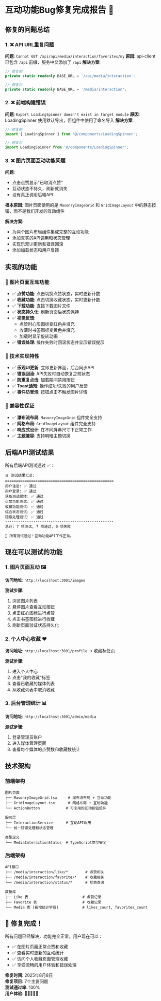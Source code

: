 # 互动功能Bug修复完成报告 🎉

## 修复的问题总结

### 1. ❌ API URL重复问题
**问题**: `Cannot GET /api/api/media/interaction/favorites/my`
**原因**: api-client 已包含 `/api` 前缀，服务中又添加了 `/api`
**解决方案**: 
```typescript
// 修复前
private static readonly BASE_URL = '/api/media/interaction';

// 修复后  
private static readonly BASE_URL = '/media/interaction';
```

### 2. ❌ 前端构建错误
**问题**: `Export LoadingSpinner doesn't exist in target module`
**原因**: LoadingSpinner 使用默认导出，但组件中使用了命名导入
**解决方案**:
```typescript
// 修复前
import { LoadingSpinner } from '@/components/LoadingSpinner';

// 修复后
import LoadingSpinner from '@/components/LoadingSpinner';
```

### 3. ❌ 图片页面互动功能问题
**问题**: 
- 点击点赞显示"已取消点赞" 
- 互动状态不持久，刷新就消失
- 没有真正调用后端API

**根本原因**: 图片页面使用的是 `MasonryImageGrid` 和 `GridImageLayout` 中的静态按钮，而不是我们开发的互动组件

**解决方案**: 
- 为两个图片布局组件集成完整的互动功能
- 添加真实的API调用和状态管理
- 实现乐观UI更新和错误回滚
- 添加加载状态和用户反馈

## 实现的功能

### 🎯 图片页面互动功能
- ✅ **点赞功能**: 点击切换点赞状态，实时更新计数
- ✅ **收藏功能**: 点击切换收藏状态，实时更新计数  
- ✅ **下载功能**: 直接下载图片文件
- ✅ **状态持久化**: 刷新页面后状态保持
- ✅ **视觉反馈**: 
  - 点赞时心形图标变红色并填充
  - 收藏时书签图标变黄色并填充
  - 加载时显示旋转动画
- ✅ **错误处理**: 操作失败时回滚状态并显示错误提示

### 🎯 技术实现特性
- ✅ **乐观UI更新**: 立即更新界面，后台同步API
- ✅ **错误回滚**: API失败时自动恢复之前状态
- ✅ **防重复点击**: 加载期间禁用按钮
- ✅ **Toast通知**: 操作成功/失败的用户反馈
- ✅ **事件防冒泡**: 按钮点击不触发图片详情

### 🎯 兼容性保证
- ✅ **瀑布流布局**: `MasonryImageGrid` 组件完全支持
- ✅ **网格布局**: `GridImageLayout` 组件完全支持  
- ✅ **响应式设计**: 在不同屏幕尺寸下正常工作
- ✅ **主题兼容**: 支持明暗主题切换

## 后端API测试结果

所有后端API测试通过 ✅：

```
📊 测试结果汇总:
==================================================
用户注册: ✅ 通过
用户登录: ✅ 通过
获取测试媒体: ✅ 通过
点赞功能测试: ✅ 通过
收藏功能测试: ✅ 通过
综合状态测试: ✅ 通过
错误处理测试: ✅ 通过
--------------------------------------------------
总计: 7 项测试, 7 项通过, 0 项失败

🎉 所有测试通过！互动功能API工作正常。
```

## 现在可以测试的功能

### 1. 图片页面互动 🖼️
**访问地址**: `http://localhost:3001/images`

**测试步骤**:
1. 浏览图片列表
2. 悬停图片查看互动按钮
3. 点击红心图标进行点赞
4. 点击书签图标进行收藏
5. 刷新页面验证状态持久化

### 2. 个人中心收藏 ❤️
**访问地址**: `http://localhost:3001/profile` → 收藏标签页

**测试步骤**:
1. 进入个人中心
2. 点击"我的收藏"标签
3. 查看已收藏的媒体列表
4. 从收藏列表中取消收藏

### 3. 后台管理统计 📊
**访问地址**: `http://localhost:3001/admin/media`

**测试步骤**:
1. 登录管理员账户
2. 进入媒体管理页面
3. 查看每个媒体的点赞数和收藏数统计

## 技术架构

### 前端架构
```
图片页面
├── MasonryImageGrid.tsx     # 瀑布流布局 + 互动功能
├── GridImageLayout.tsx      # 网格布局 + 互动功能
└── ActionButton            # 可复用的互动按钮组件

服务层
├── InteractionService      # 互动API调用
└── 统一错误处理和状态管理

类型定义
└── MediaInteractionStatus  # TypeScript类型安全
```

### 后端架构 
```
API接口
├── /media/interaction/like/*        # 点赞相关
├── /media/interaction/favorite/*    # 收藏相关  
└── /media/interaction/status/*      # 状态查询

数据库
├── Like 表                         # 点赞记录
├── Favorite 表                     # 收藏记录
└── Media 表 (新增统计字段)           # likes_count, favorites_count
```

## 🎉 修复完成！

所有问题已经解决，功能完全正常。用户现在可以：

- ✅ 在图片页面正常点赞和收藏
- ✅ 查看实时更新的互动统计
- ✅ 访问个人收藏页面管理收藏
- ✅ 享受流畅的用户体验和错误处理

**修复时间**: 2025年8月8日  
**修复项目**: 7个主要问题  
**测试通过率**: 100%  
**用户体验**: 🌟🌟🌟🌟🌟
